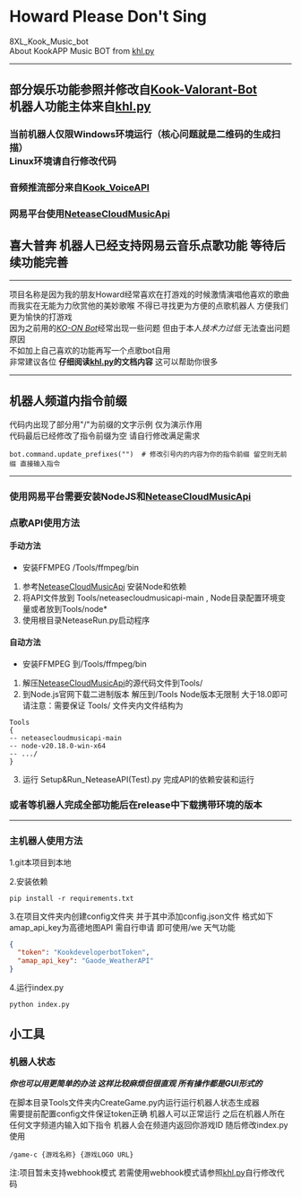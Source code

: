 # Howard Please Don't Sing

8XL_Kook_Music_bot<br>
About KookAPP Music BOT from [khl.py](https://github.com/TWT233/khl.py)
***

## 部分娱乐功能参照并修改自[Kook-Valorant-Bot](https://github.com/Valorant-Shop-CN/Kook-Valorant-Bot)<br>机器人功能主体来自[khl.py](https://github.com/TWT233/khl.py)
### 当前机器人仅限Windows环境运行（核心问题就是二维码的生成扫描）<br>Linux环境请自行修改代码
### 音频推流部分来自[Kook_VoiceAPI](https://github.com/e8xl/Kook_VoiceAPI)

### 网易平台使用[NeteaseCloudMusicApi](https://gitlab.com/Binaryify/neteasecloudmusicapi)
## 喜大普奔 机器人已经支持网易云音乐点歌功能 等待后续功能完善


***
项目名称是因为我的朋友Howard经常喜欢在打游戏的时候激情演唱他喜欢的歌曲  
而我实在无能为力欣赏他的美妙歌喉 不得已寻找更为方便的点歌机器人 方便我们更为愉快的打游戏  
因为之前用的[*KO-ON Bot*](https://github.com/Gunale0926/KO-ON-Bot)经常出现一些问题 但由于本人*技术力过低*
无法查出问题原因  
不如加上自己喜欢的功能再写一个点歌bot自用
<br>非常建议各位 **仔细阅读[khl.py](https://github.com/TWT233/khl.py)的文档内容** 这可以帮助你很多
***

## 机器人频道内指令前缀

代码内出现了部分用"/"为前缀的文字示例 仅为演示作用<br>代码最后已经修改了指令前缀为空 请自行修改满足需求

```shell
bot.command.update_prefixes("")  # 修改引号内的内容为你的指令前缀 留空则无前缀 直接输入指令
```

---

### 使用网易平台需要安装NodeJS和[NeteaseCloudMusicApi](https://gitlab.com/Binaryify/neteasecloudmusicapi)

### 点歌API使用方法

#### 手动方法
- 安装FFMPEG /Tools/ffmpeg/bin
1. 参考[NeteaseCloudMusicApi](https://gitlab.com/Binaryify/neteasecloudmusicapi) 安装Node和依赖
2. 将API文件放到 Tools/neteasecloudmusicapi-main , Node目录配置环境变量或者放到Tools/node*
3. 使用根目录NeteaseRun.py启动程序

#### 自动方法
- 安装FFMPEG 到/Tools/ffmpeg/bin
1. 解压[NeteaseCloudMusicApi](https://gitlab.com/Binaryify/neteasecloudmusicapi)的源代码文件到Tools/
2. 到Node.js官网下载二进制版本 解压到/Tools Node版本无限制 大于18.0即可  
   请注意：需要保证 Tools/ 文件夹内文件结构为

```shell
Tools  
{   
-- neteasecloudmusicapi-main  
-- node-v20.18.0-win-x64  
-- .../  
}
```

3. 运行 Setup&Run_NeteaseAPI(Test).py 完成API的依赖安装和运行
### 或者等机器人完成全部功能后在release中下载携带环境的版本

---

### 主机器人使用方法

1.git本项目到本地

2.安装依赖

```shell
pip install -r requirements.txt
```

3.在项目文件夹内创建config文件夹 并于其中添加config.json文件 格式如下\
amap_api_key为高德地图API 需自行申请 即可使用/we 天气功能

```json
{
  "token": "KookdeveloperbotToken",
  "amap_api_key": "Gaode_WeatherAPI"
}
```

4.运行index.py

```shell
python index.py
```

## 小工具

### 机器人状态

***你也可以用更简单的办法 这样比较麻烦但很直观 所有操作都是GUI形式的***<br>

在脚本目录Tools文件夹内CreateGame.py内运行运行机器人状态生成器<br>
需要提前配置config文件保证token正确 机器人可以正常运行
之后在机器人所在任何文字频道内输入如下指令 机器人会在频道内返回你游戏ID 随后修改index.py使用

```shell
/game-c {游戏名称} {游戏LOGO URL}
```

注:项目暂未支持webhook模式 若需使用webhook模式请参照[khl.py](https://github.com/TWT233/khl.py)自行修改代码

